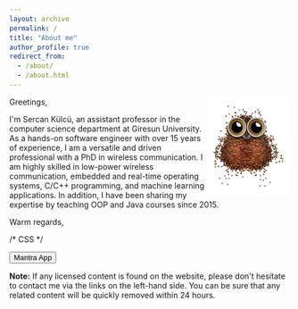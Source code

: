 ```yaml
---
layout: archive
permalink: /
title: "About me"
author_profile: true
redirect_from: 
  - /about/
  - /about.html
---
```


<img align="right" width="150" alt="owl coffee beans" src="/images/owl-coffee-beans.png">

Greetings,

I'm Sercan Külcü, an assistant professor in the computer science department at Giresun University. As a hands-on software engineer with over 15 years of experience, I am a versatile and driven professional with a PhD in wireless communication. I am highly skilled in low-power wireless communication, embedded and real-time operating systems, C/C++ programming, and machine learning applications. In addition, I have been sharing my expertise by teaching OOP and Java courses since 2015.

Warm regards,

<!-- HTML !-->
/* CSS */
<style>
  button-32 {
  background-color: #fff000;
  border-radius: 12px;
  color: #000;
  cursor: pointer;
  font-weight: bold;
  padding: 10px 15px;
  text-align: center;
  transition: 200ms;
  width: 100%;
  box-sizing: border-box;
  border: 0;
  font-size: 16px;
  user-select: none;
  -webkit-user-select: none;
  touch-action: manipulation;
}

 button-32:not(:disabled):hover,
 button-32:not(:disabled):focus {
  outline: 0;
  background: #f4e603;
  box-shadow: 0 0 0 2px rgba(0,0,0,.2), 0 3px 8px 0 rgba(0,0,0,.15);
}

button-32:disabled {
  filter: saturate(0.2) opacity(0.5);
  -webkit-filter: saturate(0.2) opacity(0.5);
  cursor: not-allowed;
}
</style>

<button class="button-32" role="button" onclick="window.location.href = 'mantra/index.html';">Mantra App</button>

**Note:** If any licensed content is found on the website, please don't hesitate to contact me via the links on the left-hand side. You can be sure that any related content will be quickly removed within 24 hours.

<script>
        if ('serviceWorker' in navigator) {
         window.addEventListener('load', function () {
          navigator.serviceWorker.register('/assets/js/service-worker.js').then(function (registration) {
           console.log('Registered!');
          }, function (err) {
           console.log('ServiceWorker registration failed: ', err);
          }).catch(function (err) {
           console.log(err);
          });
         });
        } else {
         console.log('service worker is not supported');
        }
       </script>

<!--
<script data-name="BMC-Widget" data-cfasync="false" src="https://cdnjs.buymeacoffee.com/1.0.0/widget.prod.min.js" data-id="sercankulc" data-description="Support me on Buy me a coffee!" data-message="Thank you for visiting!" data-color="#5F7FFF" data-position="Right" data-x_margin="18" data-y_margin="18"></script>
-->
